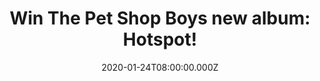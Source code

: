---
campaign-uuid: "c-d06fd2c8-a528-413e-8ade-a1068c397e3e"
type: "Competition"
category: "Music"
date: "2020-01-24T08:00:00.000Z"
end-date: "2020-02-24T23:59:00.000Z"
disable-form: false
is_promoted: false
has_entry_page: true
title: "Win The Pet Shop Boys new album: Hotspot!"
competition-description: "<p>’Hotspot’ is the brand new album from The Pet Shop Boys\
  \ and the last instalment of the trilogy of PSB albums produced by Stuart Price,\
  \ following \"Electric\" in 2013 and \"Super\" in 2016. We are giving away a copy\
  \ to one lucky member to win.</p>\n<p>Are you their biggest fan? Click below for\
  \ a chance to win.</p>\n"
hero-header: "Win The Pet Shop Boys new album: Hotspot!"
terms-confirmation: "N/A"
banner-img: "https://assets.expresslyapp.com/asset-a6f685e4-b0b8-4277-857e-530c75f03398.jpg"
logo-left-href: "http://club.expressly.io"
logo-left-image: "https://assets.expresslyapp.com/asset-b58c8548-7dc0-4620-89e2-f6e41c688498.jpg"
logo-left-title: "Expressly Club"
bg-image-hero: "https://assets.expresslyapp.com/asset-9a723996-c1da-4c35-a3c3-cdebbdb19a6a.jpg"
bg-image-first: "https://assets.expresslyapp.com/asset-73ea3380-7091-48c0-a047-c6e480280716.jpg"
section1-content: "<p>’Hotspot’ was mostly recorded in Hansa Studios, Berlin, and\
  \ mixed in The Record Plant, Los Angeles. It was produced and mixed by Stuart Price\
  \ and features ten brand new Tennant/Lowe tracks including the single \"Dreamland\"\
  \ featuring Years & Years, which was released in September. Another of the songs,\
  \ \"Burning the heather\", features Bernard Butler on guitar and was recorded at\
  \ RAK Studios in London.</p>\n<p>Enter below and it could be yours!</p>\n"
entry-title: "Win The Pet Shop Boys new album: Hotspot!"
entry-content: "<p>Enter the draw to win The Pet Shop Boys new album: Hotspot by completing\
  \ the form below before 23:59 on the 24th of February 2019.</p>\n"
has-winner: false
prize-description: "The Pet Shop Boys new album: Hotspot!"
special-conditions: "Multiple entries are allowed up to one every day.\r\n\r\n\r\n\
  This competition is also available on: https://aaa.nme.com/competitions/pet-shop-boys-hotspot"
country-restrictions:
- "GB"
---